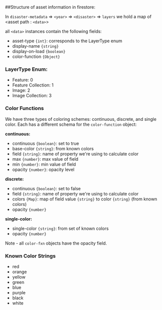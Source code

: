 ##Structure of asset information in firestore:

In `disaster-metadata` => `<year>` => `<disaster>` => `layers` we hold a map of \<asset path : `<data>`>

all `<data>` instances contain the following fields:
* asset-type `{int}`: corresponds to the LayerType enum
* display-name `{string}`
* display-on-load `{boolean}`
* color-function `{Object}` 

### LayerType Enum:

* Feature: 0
* Feature Collection: 1
* Image: 2
* Image Collection: 3

### Color Functions
We have three types of coloring schemes: continuous, discrete, and single color. Each has a different schema for the <code>color-function</code> object:

**continuous:**
* continuous `{boolean}`: set to true
* base-color `{string}`: from known colors
* field `{string}`: name of property we're using to calculate color
* max `{number}`: max value of field
* min `{number}`: min value of field
* opacity `{number}`: opacity level

**discrete:**
* continuous `{boolean}`: set to false
* field `{string}`: name of property we're using to calculate color
* colors `{Map}`: map of field value `{string}` to color `{string}` (from known colors)
* opacity `{number}`

**single-color:**
* single-color `{string}`: from set of known colors
* opacity `{number}`

Note - all `color-fxn` objects have the opacity field. 

### Known Color Strings
* red
* orange
* yellow
* green
* blue
* purple
* black
* white